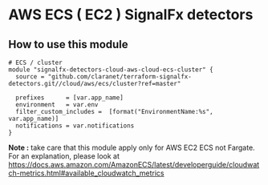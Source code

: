 # AWS ECS ( EC2 ) SignalFx detectors

## How to use this module

```hcl
# ECS / cluster
module "signalfx-detectors-cloud-aws-cloud-ecs-cluster" {
  source = "github.com/claranet/terraform-signalfx-detectors.git//cloud/aws/ecs/cluster?ref=master"

  prefixes      = [var.app_name]
  environment   = var.env
  filter_custom_includes =  [format("EnvironmentName:%s", var.app_name)]
  notifications = var.notifications 
}
```

**Note :** take care that this module apply only for AWS EC2 ECS not Fargate. For an explanation, please look at https://docs.aws.amazon.com/AmazonECS/latest/developerguide/cloudwatch-metrics.html#available_cloudwatch_metrics
